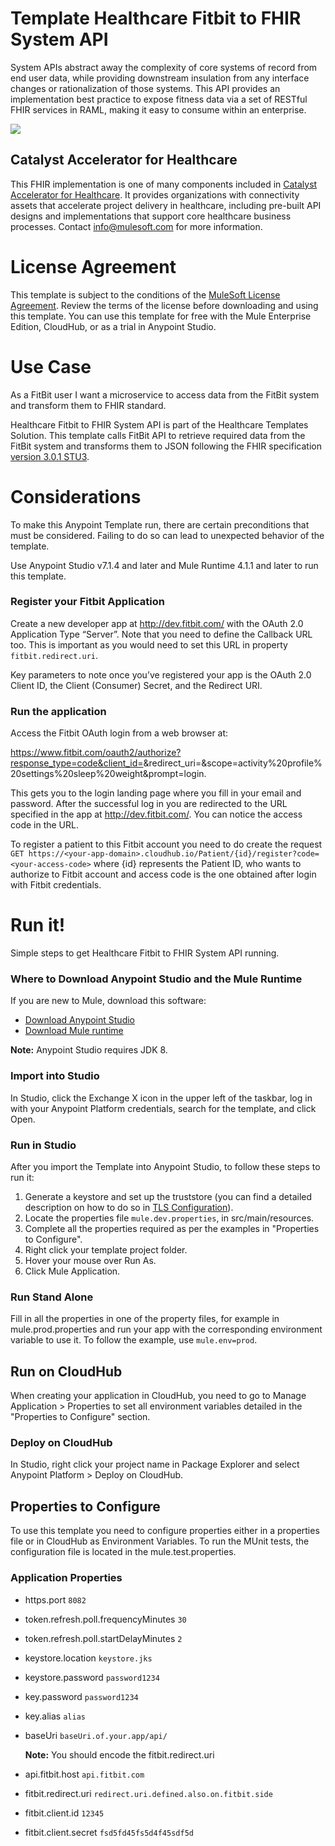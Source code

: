 # Template Healthcare Fitbit to FHIR System API

System APIs abstract away the complexity of core systems of record from end user data, while providing downstream insulation from any interface changes or rationalization of those systems. This API provides an implementation best practice to expose fitness data via a set of RESTful FHIR services in RAML, making it easy to consume within an enterprise.

![](https://www.lucidchart.com/publicSegments/view/6c0eab9d-b684-43bd-96c5-61b323fd6399/image.png)

## Catalyst Accelerator for Healthcare
This FHIR implementation is one of many components included in [Catalyst Accelerator for Healthcare](/exchange/68ef9520-24e9-4cf2-b2f5-620025690913/catalyst-accelerator-for-healthcare/). It provides organizations with connectivity assets that accelerate project delivery in healthcare, including pre-built API designs and implementations that support core healthcare business processes. Contact [info@mulesoft.com](mailto:info@mulesoft.com) for more information.

# License Agreement

This template is subject to the conditions of the <a href="https://s3.amazonaws.com/templates-examples/AnypointTemplateLicense.pdf">MuleSoft License Agreement</a>. Review the terms of the license before downloading and using this template. You can use this template for free with the Mule Enterprise Edition, CloudHub, or as a trial in Anypoint Studio. 

# Use Case

As a FitBit user I want a microservice to access data from the FitBit system and transform them to FHIR standard.

Healthcare Fitbit to FHIR System API is part of the Healthcare Templates Solution. This template calls FitBit API to retrieve required data from the FitBit system and transforms them to JSON following the FHIR specification [version 3.0.1 STU3](https://www.hl7.org/FHIR/index.html).

# Considerations

To make this Anypoint Template run, there are certain preconditions that must be considered. Failing to do so can lead to unexpected behavior of the template.

Use Anypoint Studio v7.1.4 and later and Mule Runtime 4.1.1 and later to run this template.

### Register your Fitbit Application

Create a new developer app at http://dev.fitbit.com/ with the OAuth 2.0 Application Type “Server”. Note that you need to define the Callback URL too. This is important as you would need to set this URL in property `fitbit.redirect.uri`.

Key parameters to note once you’ve registered your app is the OAuth 2.0 Client ID, the Client (Consumer) Secret, and the Redirect URI.

### Run the application

Access the Fitbit OAuth login from a web browser at:
 
https://www.fitbit.com/oauth2/authorize?response_type=code&client_id=<your-client-id>&redirect_uri=<your-redirect-uri>&scope=activity%20profile%20settings%20sleep%20weight&prompt=login.

This gets you to the login landing page where you fill in your email and password. After the successful log in you are redirected to the URL specified in the app at http://dev.fitbit.com/. You can notice the access code in the URL.

To register a patient to this Fitbit account you need to do create the request `GET https://<your-app-domain>.cloudhub.io/Patient/{id}/register?code=<your-access-code>` where {id} represents the Patient ID, who wants to authorize to Fitbit account and access code is the one obtained after login with Fitbit credentials.

# Run it! 

Simple steps to get Healthcare Fitbit to FHIR System API running.

### Where to Download Anypoint Studio and the Mule Runtime

If you are new to Mule, download this software:

- [Download Anypoint Studio](https://www.mulesoft.com/platform/studio)
- [Download Mule runtime](https://www.mulesoft.com/lp/dl/mule-esb-enterprise)

**Note:** Anypoint Studio requires JDK 8.

### Import into Studio

In Studio, click the Exchange X icon in the upper left of the taskbar, log in with your Anypoint Platform credentials, search for the template, and click Open.

### Run in Studio

After you import the Template into Anypoint Studio, to follow these steps to run it:

1. Generate a keystore and set up the truststore (you can find a detailed description on how to do so in [TLS Configuration](https://docs.mulesoft.com/mule4-user-guide/v/4.1/tls-configuration#keystores-and-truststores)).
2. Locate the properties file `mule.dev.properties`, in src/main/resources.
3. Complete all the properties required as per the examples in "Properties to Configure".
4. Right click your template project folder.
6. Hover your mouse over Run As.
6. Click Mule Application.

### Run Stand Alone

Fill in all the properties in one of the property files, for example in mule.prod.properties and run your app with the corresponding environment variable to use it. To follow the example, use `mule.env=prod`.

## Run on CloudHub

When creating your application in CloudHub, you need to go to Manage Application > Properties to set all environment variables detailed in the "Properties to Configure" section.

### Deploy on CloudHub

In Studio, right click your project name in Package Explorer and select Anypoint Platform > Deploy on CloudHub.

## Properties to Configure

To use this template you need to configure properties either in a properties file or in CloudHub as Environment Variables. To run the MUnit tests, the configuration file is located in the mule.test.properties.

### Application Properties

- https.port `8082`
- token.refresh.poll.frequencyMinutes `30`
- token.refresh.poll.startDelayMinutes `2`

- keystore.location `keystore.jks`
- keystore.password `password1234`
- key.password `password1234`
- key.alias `alias`

- baseUri `baseUri.of.your.app/api/`

	**Note:** You should encode the fitbit.redirect.uri
	
- api.fitbit.host `api.fitbit.com`
- fitbit.redirect.uri `redirect.uri.defined.also.on.fitbit.side`
- fitbit.client.id `12345`
- fitbit.client.secret `fsd5fd45fs5d4f45sdf5d`
